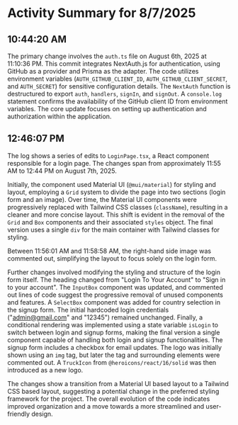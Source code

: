 # Activity Summary for 8/7/2025

## 10:44:20 AM
The primary change involves the `auth.ts` file on August 6th, 2025 at 11:10:36 PM.  This commit integrates NextAuth.js for authentication, using GitHub as a provider and Prisma as the adapter.  The code utilizes environment variables (`AUTH_GITHUB_CLIENT_ID`, `AUTH_GITHUB_CLIENT_SECRET`, and `AUTH_SECRET`) for sensitive configuration details.  The `NextAuth` function is destructured to export `auth`, `handlers`, `signIn`, and `signOut`.  A `console.log` statement confirms the availability of the GitHub client ID from environment variables.  The core update focuses on setting up authentication and authorization within the application.


## 12:46:07 PM
The log shows a series of edits to `LoginPage.tsx`, a React component responsible for a login page.  The changes span from approximately 11:55 AM to 12:44 PM on August 7th, 2025.

Initially, the component used Material UI (`@mui/material`) for styling and layout, employing a `Grid` system to divide the page into two sections (login form and an image).  Over time, the Material UI components were progressively replaced with Tailwind CSS classes (`className`), resulting in a cleaner and more concise layout. This shift is evident in the removal of the `Grid` and `Box` components and their associated `styles` object.  The final version uses a single `div` for the main container with Tailwind classes for styling.

Between 11:56:01 AM and 11:58:58 AM, the right-hand side image was commented out, simplifying the layout to focus solely on the login form.

Further changes involved modifying the styling and structure of the login form itself. The heading changed from "Login To Your Account" to "Sign in to your account".  The `InputBox` component was updated, and  commented out lines of code suggest the progressive removal of unused components and features.  A `SelectBox` component was added for country selection in the signup form. The initial hardcoded login credentials ("admin@gmail.com" and "12345") remained unchanged.  Finally, a conditional rendering was implemented using a state variable `isLogin` to switch between login and signup forms, making the final version a single component capable of handling both login and signup functionalities.  The signup form includes a checkbox for email updates.  The logo was initially shown using an `img` tag, but later the tag and surrounding elements were commented out. A `TruckIcon` from `@heroicons/react/16/solid` was then introduced as a new logo.

The changes show a transition from a Material UI based layout to a Tailwind CSS based layout, suggesting a potential change in the preferred styling framework for the project. The overall evolution of the code indicates improved organization and a move towards a more streamlined and user-friendly design.
